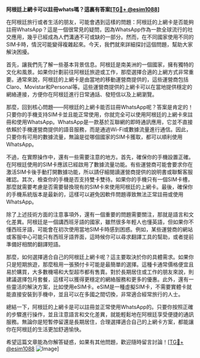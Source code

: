 **阿根廷上網卡可以註冊whats嗎？這裏有答案[[TG💪+ @esim1088](https://t.me/s/esim1088)]**

在阿根廷旅行或者生活的朋友，可能會遇到這樣的問題：阿根廷的上網卡是否能夠註冊WhatsApp？這是一個很常見的疑問，因為WhatsApp作為一款全球流行的社交應用，幾乎已經成為人們溝通不可或缺的一部分。然而，在不同國家使用不同的SIM卡時，情況可能變得複雜起來。今天，我們就來詳細探討這個問題，幫助大家解決困擾。

首先，讓我們先了解一些基本背景信息。阿根廷是南美洲的一個國家，擁有獨特的文化和風景。如果你計劃前往阿根廷旅遊或工作，那麼選擇合適的上網方式非常重要。通常來說，阿根廷的上網卡是由當地的移動運營商提供的，這些運營商包括Claro、Movistar和Personal等。這些運營商提供的上網卡可以在當地提供穩定的網絡連接，方便你在阿根廷進行日常通話、發短信以及上網瀏覽。

那麼，回到核心問題——阿根廷的上網卡能否註冊WhatsApp呢？答案是肯定的！只要你的手機支持SIM卡並且能正常使用，你就完全可以使用阿根廷的上網卡來註冊和使用WhatsApp。WhatsApp是一款基於互聯網的即時通訊應用，它並不直接依賴於手機運營商提供的語音服務，而是通過Wi-Fi或數據流量進行通信。因此，只要你有可用的數據流量，無論是從哪個國家的SIM卡獲取，都可以順利使用WhatsApp。

不過，在實際操作中，還有一些需要注意的地方。首先，確保你的手機設置正確。在阿根廷使用的SIM卡應該已經啟用了數據流量功能。有些運營商可能會要求你在激活SIM卡後手動打開數據功能，所以請仔細閱讀運營商提供的說明書或聯繫客服確認。其次，檢查你的手機是否支持雙卡雙待。如果你的手機只有一個SIM卡槽，那麼就需要考慮是否需要替換現有的SIM卡來使用阿根廷的上網卡。最後，確保你的手機系統版本是最新的，這樣可以避免因軟件問題導致無法正常註冊或使用WhatsApp。

除了上述技術方面的注意事項外，還有一個重要的問題需要關注，那就是語言和文化差異。阿根廷是一個講西班牙語的國家，雖然很多年輕人也懂英語，但如果你不懂西班牙語，可能會在初次使用當地SIM卡時感到困惑。例如，某些運營商的網站或客服中心可能只有西班牙語界面，這時候你可以尋求翻譯工具的幫助，或者提前準備好相關的翻譯短語。

那麼，如何選擇適合自己的阿根廷上網卡呢？這主要取決於你的具體需求。如果你只是短期旅遊，那麼租用一張預付卡可能是最簡單的選擇。這種卡通常價格便宜且易於購買，大多數機場和大型超市都有售賣。對於長期居住或工作的朋友來說，則建議選擇包月套餐，這樣可以獲得更穩定的網絡服務和更多的優惠。此外，還有一些靈活的解決方案，比如使用eSIM卡。eSIM是一種虛擬SIM卡，不需要實體卡就能直接安裝到手機中，並且可以在多國之間切換，非常適合經常旅行的人士。

總結一下，阿根廷的上網卡是可以註冊並正常使用WhatsApp的。只要你按照正確的步驟進行操作，並且注意語言和文化差異，就能輕鬆地在阿根廷享受便捷的通訊服務。無論你是短暫停留還是長期居住，合理選擇適合自己的上網卡方案，都能讓你在阿根廷的生活更加舒適愉快。

希望這篇文章能為你解答疑惑，如果有其他問題，歡迎隨時留言討論！[[TG💪+ @esim1088](https://t.me/s/esim1088) ![Image](https://i.postimg.cc/4NQfJmqS/Snipaste-2025-05-13-00-14-12.png)]